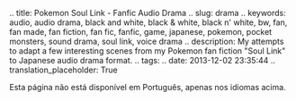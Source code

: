 .. title: Pokemon Soul Link - Fanfic Audio Drama
.. slug: drama
.. keywords: audio, audio drama, black and white, black &amp; white, black n' white, bw, fan, fan made, fan fiction, fan fic, fanfic, game, japanese, pokemon, pocket monsters, sound drama, soul link, voice drama
.. description: My attempts to adapt a few interesting scenes from my Pokemon fan fiction "Soul Link" to Japanese audio drama format.
.. tags: 
.. date: 2013-12-02 23:35:44
.. translation_placeholder: True

Esta página não está disponível em Português, apenas nos idiomas acima.
